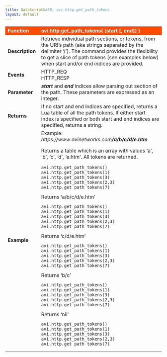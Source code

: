 ```yaml
---
title: DataScript&#58; avi.http.get_path_tokens
layout: default
---
```

<table class="table table-hover"> 
 <tbody> 
  <tr bgcolor="ff4b00"> 
   <td width="100"><span style="color: white; font-size: medium;"><strong>Function</strong></span></td> 
   <td width="600"><span style="color: white;"><b>avi.http.get_path_tokens( [start [, end]] )</b></span></td> 
  </tr> 
  <tr> 
   <td width="100"><span style="font-size: medium;"><strong>Description</strong></span></td> 
   <td width="600">Retrieve individual path sections, or tokens, from the URI’s path (aka strings separated by the delimiter ‘/’). The command provides the flexibility to get a slice of path tokens (see examples below) when start and/or end indices are provided.</td> 
  </tr> 
  <tr> 
   <td width="100"><span style="font-size: medium;"><strong>Events</strong></span></td> 
   <td width="600">HTTP_REQ<br> HTTP_RESP</td> 
  </tr> 
  <tr> 
   <td width="100"><span style="font-size: medium;"><strong>Parameter</strong></span></td> 
   <td width="600"><strong><em>start</em> </strong>and <strong><em>end</em> </strong>indices allow parsing out section of the path. These parameters are expressed as an integer.</td> 
  </tr> 
  <tr> 
   <td width="100"><span style="font-size: medium;"><strong>Returns</strong></span></td> 
   <td width="600">If no start and end indices are specified, returns a Lua table of all the path tokens. If either start index is specified or both start and end indices are specified, returns a string.</td> 
  </tr> 
  <tr> 
   <td width="100"><span style="font-size: medium;"><strong>Example</strong></span></td> 
   <td width="600">Example: <em>https://www.avinetworks.com<strong>/a/b/c/d/e.htm</strong></em><p></p> <p>Returns a table which is an array with values ‘a’, ‘b’, ‘c’, ‘d’, ‘e.htm’. All tokens are returned.<br> 
     <!-- Crayon Syntax Highlighter v2.7.1 --> </p><pre><code class="language-lua">avi.http.get_path_tokens() avi.http.get_path_tokens(1) avi.http.get_path_tokens(3) avi.http.get_path_tokens(2,3) avi.http.get_path_tokens(7)</code></pre> 
    <!-- [Format Time: 0.0007 seconds] --> Returns ‘a/b/c/d/e.htm’<br> 
    <!-- Crayon Syntax Highlighter v2.7.1 --> <pre><code class="language-lua">avi.http.get_path_tokens() avi.http.get_path_tokens(1) avi.http.get_path_tokens(3) avi.http.get_path_tokens(2,3) avi.http.get_path_tokens(7)</code></pre> 
    <!-- [Format Time: 0.0009 seconds] --> Returns ‘c/d/e.htm’<br> 
    <!-- Crayon Syntax Highlighter v2.7.1 --> <pre><code class="language-lua">avi.http.get_path_tokens() avi.http.get_path_tokens(1) avi.http.get_path_tokens(3) avi.http.get_path_tokens(2,3) avi.http.get_path_tokens(7)</code></pre> 
    <!-- [Format Time: 0.0008 seconds] --> Returns ‘b/c’<br> 
    <!-- Crayon Syntax Highlighter v2.7.1 --> <pre><code class="language-lua">avi.http.get_path_tokens() avi.http.get_path_tokens(1) avi.http.get_path_tokens(3) avi.http.get_path_tokens(2,3) avi.http.get_path_tokens(7)</code></pre> 
    <!-- [Format Time: 0.0007 seconds] --> Returns ‘nil’<br> 
    <!-- Crayon Syntax Highlighter v2.7.1 --> <pre><code class="language-lua">avi.http.get_path_tokens() avi.http.get_path_tokens(1) avi.http.get_path_tokens(3) avi.http.get_path_tokens(2,3) avi.http.get_path_tokens(7)</code></pre> 
    <!-- [Format Time: 0.0009 seconds] --> </td> 
  </tr> 
 </tbody> 
</table>